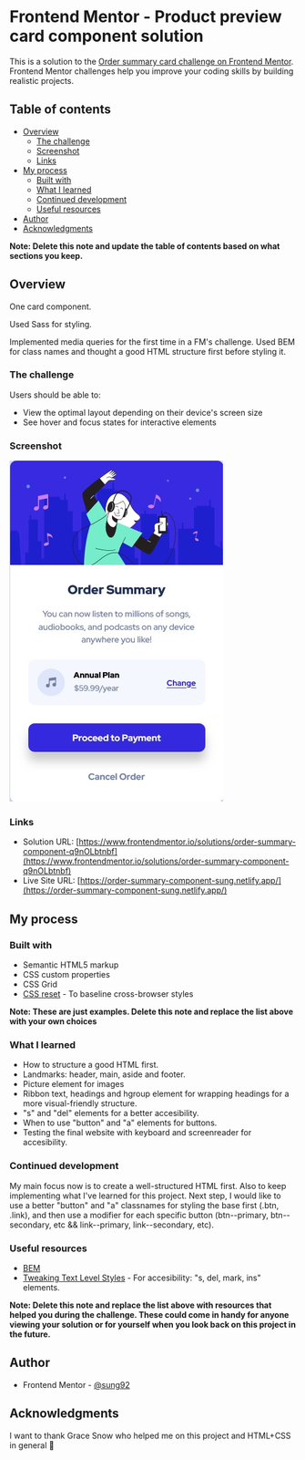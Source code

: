 # Frontend Mentor - Product preview card component solution

This is a solution to the [Order summary card challenge on Frontend Mentor](https://www.frontendmentor.io/challenges/order-summary-component-QlPmajDUj). Frontend Mentor challenges help you improve your coding skills by building realistic projects.

## Table of contents

- [Overview](#overview)
  - [The challenge](#the-challenge)
  - [Screenshot](#screenshot)
  - [Links](#links)
- [My process](#my-process)
  - [Built with](#built-with)
  - [What I learned](#what-i-learned)
  - [Continued development](#continued-development)
  - [Useful resources](#useful-resources)
- [Author](#author)
- [Acknowledgments](#acknowledgments)

**Note: Delete this note and update the table of contents based on what sections you keep.**

## Overview

One card component.

Used Sass for styling.

Implemented media queries for the first time in a FM's challenge.
Used BEM for class names and thought a good HTML structure first before styling it.

### The challenge

Users should be able to:

- View the optimal layout depending on their device's screen size
- See hover and focus states for interactive elements

### Screenshot

![Product view](image.png)

### Links

- Solution URL: [https://www.frontendmentor.io/solutions/order-summary-component-q9nOLbtnbf](https://www.frontendmentor.io/solutions/order-summary-component-q9nOLbtnbf)
- Live Site URL: [https://order-summary-component-sung.netlify.app/](https://order-summary-component-sung.netlify.app/)

## My process

### Built with

- Semantic HTML5 markup
- CSS custom properties
- CSS Grid
- [CSS reset](https://github.com/mayank99/reset.css) - To baseline cross-browser styles

**Note: These are just examples. Delete this note and replace the list above with your own choices**

### What I learned

- How to structure a good HTML first.
- Landmarks: header, main, aside and footer.
- Picture element for images
- Ribbon text, headings and hgroup element for wrapping headings for a more visual-friendly structure.
- "s" and "del" elements for a better accesibility.
- When to use "button" and "a" elements for buttons.
- Testing the final website with keyboard and screenreader for accesibility.

### Continued development

My main focus now is to create a well-structured HTML first. Also to keep implementing what I've learned for this project. Next step, I would like to use a better "button" and "a" classnames for styling the base first (.btn, .link), and then use a modifier for each specific button (btn--primary, btn--secondary, etc &&  link--primary, link--secondary, etc).

### Useful resources

- [BEM](https://getbem.com/introduction/)
- [Tweaking Text Level Styles](https://adrianroselli.com/2017/12/tweaking-text-level-styles.html) - For accesibility: "s, del, mark, ins" elements.

**Note: Delete this note and replace the list above with resources that helped you during the challenge. These could come in handy for anyone viewing your solution or for yourself when you look back on this project in the future.**

## Author

- Frontend Mentor - [@sung92](https://www.frontendmentor.io/profile/sung92)

## Acknowledgments

I want to thank Grace Snow who helped me on this project and HTML+CSS in general 🙌